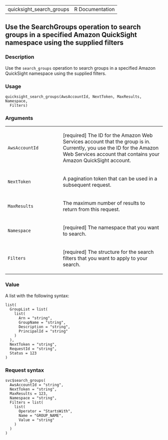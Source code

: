 <table style="width: 100%;">
<tbody>
<tr class="odd">
<td>quicksight_search_groups</td>
<td style="text-align: right;">R Documentation</td>
</tr>
</tbody>
</table>

## Use the SearchGroups operation to search groups in a specified Amazon QuickSight namespace using the supplied filters

### Description

Use the `search_groups` operation to search groups in a specified Amazon
QuickSight namespace using the supplied filters.

### Usage

    quicksight_search_groups(AwsAccountId, NextToken, MaxResults, Namespace,
      Filters)

### Arguments

<table>
<colgroup>
<col style="width: 35%" />
<col style="width: 65%" />
</colgroup>
<tbody>
<tr class="odd">
<td><code
id="quicksight_search_groups_:_AwsAccountId">AwsAccountId</code></td>
<td><p>[required] The ID for the Amazon Web Services account that the
group is in. Currently, you use the ID for the Amazon Web Services
account that contains your Amazon QuickSight account.</p></td>
</tr>
<tr class="even">
<td><code
id="quicksight_search_groups_:_NextToken">NextToken</code></td>
<td><p>A pagination token that can be used in a subsequent
request.</p></td>
</tr>
<tr class="odd">
<td><code
id="quicksight_search_groups_:_MaxResults">MaxResults</code></td>
<td><p>The maximum number of results to return from this
request.</p></td>
</tr>
<tr class="even">
<td><code
id="quicksight_search_groups_:_Namespace">Namespace</code></td>
<td><p>[required] The namespace that you want to search.</p></td>
</tr>
<tr class="odd">
<td><code id="quicksight_search_groups_:_Filters">Filters</code></td>
<td><p>[required] The structure for the search filters that you want to
apply to your search.</p></td>
</tr>
</tbody>
</table>

### Value

A list with the following syntax:

    list(
      GroupList = list(
        list(
          Arn = "string",
          GroupName = "string",
          Description = "string",
          PrincipalId = "string"
        )
      ),
      NextToken = "string",
      RequestId = "string",
      Status = 123
    )

### Request syntax

    svc$search_groups(
      AwsAccountId = "string",
      NextToken = "string",
      MaxResults = 123,
      Namespace = "string",
      Filters = list(
        list(
          Operator = "StartsWith",
          Name = "GROUP_NAME",
          Value = "string"
        )
      )
    )
